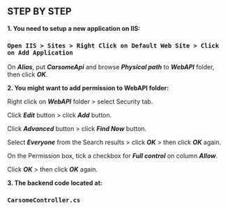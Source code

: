 ## STEP BY STEP

**1. You need to setup a new application on IIS:**

### `Open IIS > Sites > Right Click on Default Web Site > Click on Add Application`

On ***Alias***, put ***CarsomeApi*** and browse ***Physical path*** to ***WebAPI*** folder, then click ***OK***.

**2. You might want to add permission to WebAPI folder:**

Right click on ***WebAPI*** folder > select Security tab.

Click ***Edit*** button > click ***Add*** button.

Click ***Advanced*** button > click ***Find Now*** button.

Select ***Everyone*** from the Search results > click ***OK*** > then click ***OK*** again.

On the Permission box, tick a checkbox for ***Full control*** on column ***Allow***.

Click ***OK*** > then click ***OK*** again.

**3. The backend code located at:**

### `CarsomeController.cs`
